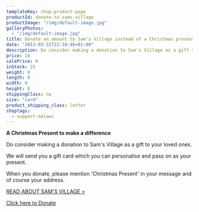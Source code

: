 ```yaml
---
templateKey: shop-product-page
productId: donate-to-sams-village
productImage: "/img/default-image.jpg"
galleryPhotos:
  - "/img/default-image.jpg"
title: Donate an amount to Sam's Village instead of a Christmas present
date: "2013-03-31T22:18:46+01:00"
description: Do consider making a donation to Sam's Village as a gift to your loved ones.
price: 10
salePrice: 0
inStock: 25
weight: 0
length: 0
width: 0
height: 0
shippingClass: na
size: "card"
product_shipping_class: letter
shoptags:
  - support-malawi
---
```


<strong>A Christmas Present to make a difference</strong>

Do consider making a donation to Sam's Village as a gift to your loved ones.

We will send you a gift card which you can personalise and&nbsp;pass on as your present.

When you donate,&nbsp;please mention 'Christmas Present' in your message and of course your address.&nbsp;

<a href="/projects/sams-village/">READ ABOUT SAM'S VILLAGE&nbsp;&gt;</a>

<a href="https://africanvisionmalawi.charitycheckout.co.uk/#!/">Click here to Donate</a>

&nbsp;

&nbsp;
